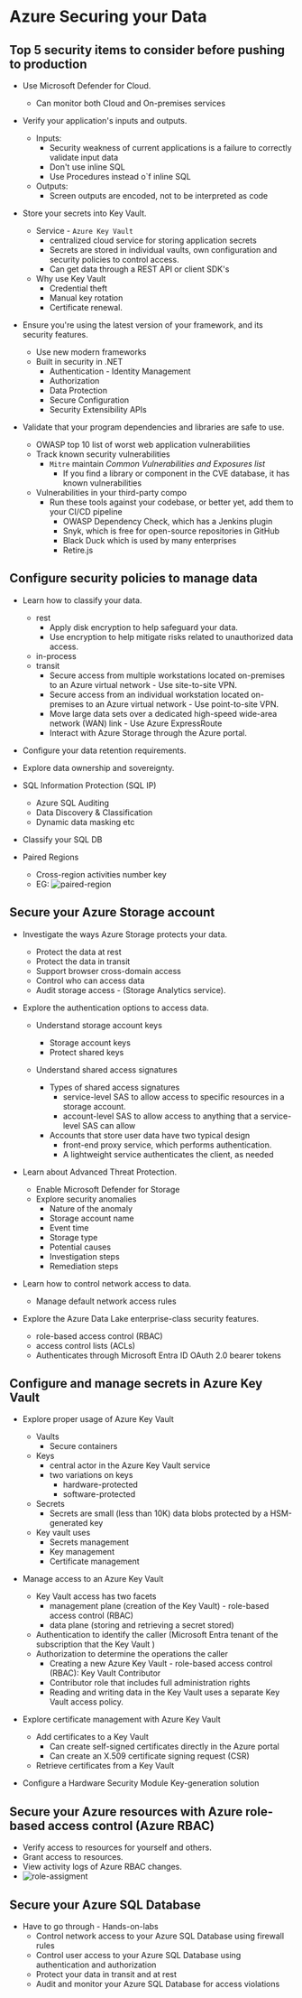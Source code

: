 # Azure Securing your Data

## Top 5 security items to consider before pushing to production

- Use Microsoft Defender for Cloud.
    - Can monitor both Cloud and On-premises services

- Verify your application's inputs and outputs.
    - Inputs:
        - Security weakness of current applications is a failure to correctly validate input data
        - Don't use inline SQL
        - Use Procedures instead o`f inline SQL
    - Outputs:
        - Screen outputs are encoded, not to be interpreted as code

- Store your secrets into Key Vault.
    - Service - `Azure Key Vault`
        - centralized cloud service for storing application secrets
        - Secrets are stored in individual vaults, own configuration and security policies to control access.
        - Can get data through a REST API or client SDK's
    - Why use Key Vault
        - Credential theft
        - Manual key rotation
        - Certificate renewal.

- Ensure you're using the latest version of your framework, and its security features.
    - Use new modern frameworks
    - Built in security in .NET
        - Authentication - Identity Management
        - Authorization
        - Data Protection
        - Secure Configuration
        - Security Extensibility APIs

- Validate that your program dependencies and libraries are safe to use.
    - OWASP top 10 list of worst web application vulnerabilities
    - Track known security vulnerabilities 
        - `Mitre` maintain *Common Vulnerabilities and Exposures list*
            - If you find a library or component in the CVE database, it has known vulnerabilities
    - Vulnerabilities in your third-party compo
        - Run these tools against your codebase, or better yet, add them to your CI/CD pipeline
            - OWASP Dependency Check, which has a Jenkins plugin
            - Snyk, which is free for open-source repositories in GitHub
            - Black Duck which is used by many enterprises
            - Retire.js


## Configure security policies to manage data

- Learn how to classify your data.
    - rest
        - Apply disk encryption to help safeguard your data.
        - Use encryption to help mitigate risks related to unauthorized data access.
    - in-process
    - transit
        - Secure access from multiple workstations located on-premises to an Azure virtual network - Use site-to-site VPN.
        - Secure access from an individual workstation located on-premises to an Azure virtual network - Use point-to-site VPN.
        - Move large data sets over a dedicated high-speed wide-area network (WAN) link - Use Azure ExpressRoute
        - Interact with Azure Storage through the Azure portal.

- Configure your data retention requirements.
- Explore data ownership and sovereignty.

- SQL Information Protection (SQL IP)
    - Azure SQL Auditing
    - Data Discovery & Classification
    - Dynamic data masking etc

- Classify your SQL DB
- Paired Regions
    - Cross-region activities number key
    - EG: ![paired-region](paired-region.png) 


## Secure your Azure Storage account

- Investigate the ways Azure Storage protects your data.
    - Protect the data at rest
    - Protect the data in transit
    - Support browser cross-domain access
    - Control who can access data
    - Audit storage access - (Storage Analytics service).

- Explore the authentication options to access data.
    - Understand storage account keys
        - Storage account keys
        - Protect shared keys

    - Understand shared access signatures
        - Types of shared access signatures
            - service-level SAS to allow access to specific resources in a storage account.
            - account-level SAS to allow access to anything that a service-level SAS can allow
        - Accounts that store user data have two typical design
            - front-end proxy service, which performs authentication.
            - A lightweight service authenticates the client, as needed


- Learn about Advanced Threat Protection.
    - Enable Microsoft Defender for Storage
    - Explore security anomalies
        - Nature of the anomaly
        - Storage account name
        - Event time
        - Storage type
        - Potential causes
        - Investigation steps
        - Remediation steps

- Learn how to control network access to data.
    - Manage default network access rules

- Explore the Azure Data Lake enterprise-class security features.
    - role-based access control (RBAC)
    - access control lists (ACLs) 
    - Authenticates through Microsoft Entra ID OAuth 2.0 bearer tokens


## Configure and manage secrets in Azure Key Vault

- Explore proper usage of Azure Key Vault
    - Vaults
        - Secure containers
    - Keys
        - central actor in the Azure Key Vault service
        - two variations on keys
            - hardware-protected
            - software-protected
    - Secrets
        - Secrets are small (less than 10K) data blobs protected by a HSM-generated key
    - Key vault uses
        - Secrets management
        - Key management
        - Certificate management

- Manage access to an Azure Key Vault
    - Key Vault access has two facets
        - management plane (creation of the Key Vault) - role-based access control (RBAC)
        - data plane (storing and retrieving a secret stored)
    - Authentication to identify the caller (Microsoft Entra tenant of the subscription that the Key Vault )
    - Authorization to determine the operations the caller 
        - Creating a new Azure Key Vault - role-based access control (RBAC): Key Vault Contributor
        - Contributor role that includes full administration rights
        - Reading and writing data in the Key Vault uses a separate Key Vault access policy.

- Explore certificate management with Azure Key Vault
    - Add certificates to a Key Vault
        - Can create self-signed certificates directly in the Azure portal
        - Can create an X.509 certificate signing request (CSR)
    - Retrieve certificates from a Key Vault

- Configure a Hardware Security Module Key-generation solution


## Secure your Azure resources with Azure role-based access control (Azure RBAC)

- Verify access to resources for yourself and others.
- Grant access to resources.
- View activity logs of Azure RBAC changes.
- ![role-assigment](role-assigment.png)


## Secure your Azure SQL Database

- Have to go through - Hands-on-labs
    - Control network access to your Azure SQL Database using firewall rules
    - Control user access to your Azure SQL Database using authentication and authorization
    - Protect your data in transit and at rest
    - Audit and monitor your Azure SQL Database for access violations